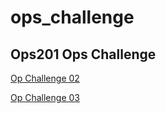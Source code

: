 # ops_challenge

## Ops201 Ops Challenge

[Op Challenge 02](helloworld.sh)

[Op Challenge 03](ops-201d14-opschallenge03.md)



